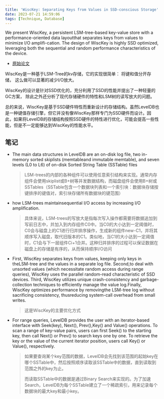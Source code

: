 ```yaml
---
title: 'WiscKey: Separating Keys from Values in SSD-conscious Storage'
date: 2023-07-21 14:59:06
tags: [Technique, Database]
---
```


We present WiscKey, a persistent LSM-tree-based key-value store with a performance-oriented data layoutthat separates keys from values to minimize I/O amplifi-cation. The design of WiscKey is highly SSD optimized, leveraging both the sequential and random performance characteristics of the device.

- [原始论文](/papers/WiscKey:%20Separating%20Keys%20from%20Values%20in%20SSD-conscious%20Storage.pdf)

WiscKey是一种基于LSM-Tree的kv存储，它的实现很简单： 将键和值分开存储， 这么做可以显著的减少I/O放大。

WiscKey的设计是针对SSD优化的，充分利用了SSD的性能并提出了一种轻量的GC方案， 除此之外还分析了现代存储硬件的特性和LSM树的读写放大的问题。

总的来说，WiscKey是基于SSD硬件特性而重新设计的存储结构。虽然LevelDB也是一种键值存储引擎，但它并没有像WiscKey那样专门为SSD硬件而设计。因此，如果将LevelDB的存储结构按照SSD硬件的特性进行优化，可能会提高一些性能，但是不一定能够达到WiscKey的性能水平。

## 笔记

- The main data structures in LevelDB are an on-disk log file, two in-memory sorted skiplists (memtableand immutable memtable), and seven levels (L0 to L6) of on-disk Sorted String Table (SSTable) files
    > LSM-trees的内部的各种组件可以使用任意索引结构来实现。通常内存组件会使用skiplist或B+树等并发数据结构，而磁盘组件会使用B+树或SSTables（SSTable包含一个数据块列表和一个索引块：数据块存储按键排序的键值对，索引块存储所有数据块的键范围）

- how LSM-trees maintainsequential I/O access by increasing I/O amplification.
    > 具体来说，LSM-trees的写放大是指每次写入操作都需要将数据追加到写前日志中，并加入到内存组件C0中。当C0的大小达到一定阈值时，C0会与磁盘上的C1进行归并排序操作，生成新的组件new-C1，并将其顺序写入磁盘，取代旧版本的C1。类似地，当C1的大小达到一定阈值时，C1会与下一层组件Ci+1合并。这种归并排序的过程可以保证数据在磁盘上的存储是有序的，从而保持顺序I/O访问

- First, WiscKey separates keys from values, keeping only keys in theLSM-tree and the values in a separate log file. Second,to deal with unsorted values (which necessitate random access during range queries), WiscKey uses the parallel random-read characteristic of SSD devices. Third, WiscKey utilizes unique crash-consistency and garbage-collection techniques to efficiently manage the value log.Finally, WiscKey optimizes performance by removingthe LSM-tree log without sacrificing consistency, thusreducing system-call overhead from small writes.
    > 这是WiscKey的主要优化方式

- For range queries, LevelDB provides the user with an iterator-based interface with Seek(key), Next(), Prev(),Key() and Value() operations. To scan a range of key-value pairs, users can first Seek() to the starting key, then call Next() or Prev() to search keys one by one. To retrieve the key or the value of the current iterator position, users call Key() or Value(), respectively.
    > 如果要查询某个key范围的数据，LevelDB会先找到该范围的起始key在哪个SSTable中，然后按照顺序读取该SSTable中的数据，直到读取到范围之外的key为止。
    > 
    > 而读取SSTable中的数据是通过Binary Search来实现的。为了加速Search，LevelDB为每个SSTable建立了一个稀疏索引，用来记录每个数据块的最大key和最小key。    